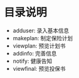 # 目录说明
- adduser: 录入基本信息
- makeplan: 制定保险计划
- viewplan: 预览计划书
- addinfo: 完善信息
- notify: 健康告知
- viewfinal: 预览投保书

